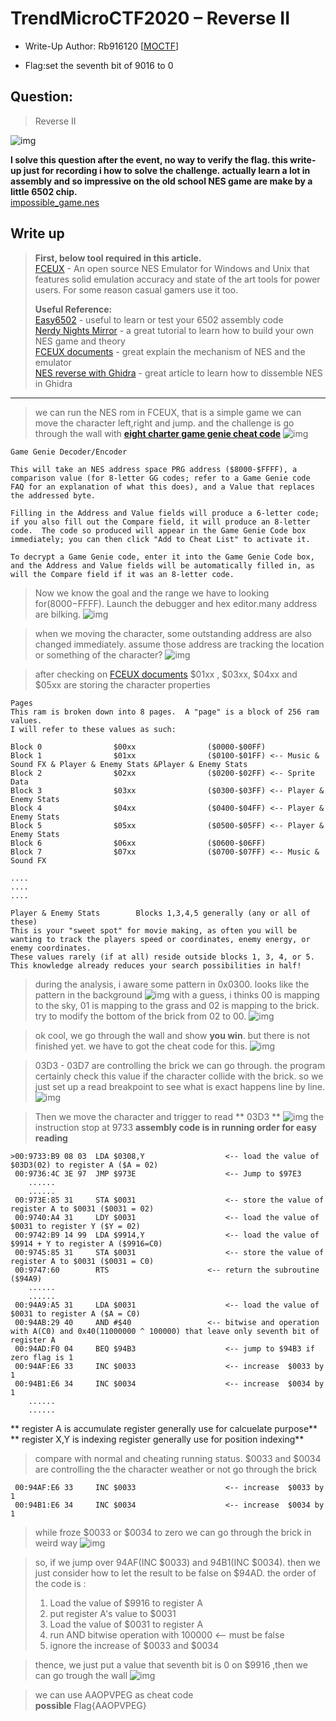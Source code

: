 # TrendMicroCTF2020 – Reverse II

- Write-Up Author: Rb916120 \[[MOCTF](https://www.facebook.com/MOCSCTF)\]

- Flag:set the seventh bit of 9016 to 0

## **Question:**
> Reverse II

![img](./img/TMCTF_REV-2.PNG)

**I solve this question after the event, no way to verify the flag. this write-up just for recording i how to solve the challenge. actually learn a lot in assembly and so impressive on the old school NES game are make by a little 6502 chip.**</br>
[impossible_game.nes](./impossible_game.nes)</br>

## Write up
> **First, below tool required in this article.**</br>
>[FCEUX](https://github.com/TASVideos/fceux) - An open source NES Emulator for Windows and Unix that features solid emulation accuracy and state of the art tools for power users. For some reason casual gamers use it too.
>
> **Useful Reference:**</br>
>[Easy6502](https://skilldrick.github.io/easy6502/) - useful to learn or test your 6502 assembly code</br>
>[Nerdy Nights Mirror](https://nerdy-nights.nes.science/#main_tutorial-5) - a great tutorial to learn how to build your own NES game and theory</br>
>[FCEUX documents](http://fceux.com/web/help/fceux.html?NESRAMMappingFindingValues.html) - great explain the mechanism of NES and the emulator</br>
>[NES reverse with Ghidra](https://allthingsreversed.io/solving-space-fights-ctf/) - great article to learn how to dissemble NES in Ghidra</br>

***

>we can run the NES rom in FCEUX, that is a simple game we can move the character left,right and jump. and the challenge is go through the wall with **[eight charter game genie cheat code](http://fceux.com/web/help/fceux.html?GameGenieEncoderDecoder.html)**
![img](./img/1.PNG)

```
Game Genie Decoder/Encoder

This will take an NES address space PRG address ($8000-$FFFF), a comparison value (for 8-letter GG codes; refer to a Game Genie code FAQ for an explanation of what this does), and a Value that replaces the addressed byte.

Filling in the Address and Value fields will produce a 6-letter code; if you also fill out the Compare field, it will produce an 8-letter code.  The code so produced will appear in the Game Genie Code box immediately; you can then click "Add to Cheat List" to activate it.

To decrypt a Game Genie code, enter it into the Game Genie Code box, and the Address and Value fields will be automatically filled in, as will the Compare field if it was an 8-letter code.
```

>Now we know the goal and the range we have to looking for($8000-$FFFF).
>Launch the debugger and hex editor.many address are bilking.
![img](./img/2.gif)

>when we moving the character, some outstanding address are also changed immediately.
>assume those address are tracking the location or something of the character?
![img](./img/3.gif)

>after checking on [FCEUX documents](http://fceux.com/web/help/fceux.html?NESRAMMappingFindingValues.html)
>$01xx , $03xx, $04xx and $05xx are storing the character properties
```
Pages
This ram is broken down into 8 pages.  A "page" is a block of 256 ram values.
I will refer to these values as such:

Block 0                $00xx                ($0000-$00FF) 
Block 1                $01xx                ($0100-$01FF) <-- Music & Sound FX & Player & Enemy Stats &Player & Enemy Stats
Block 2                $02xx                ($0200-$02FF) <-- Sprite Data   
Block 3                $03xx                ($0300-$03FF) <-- Player & Enemy Stats
Block 4                $04xx                ($0400-$04FF) <-- Player & Enemy Stats
Block 5                $05xx                ($0500-$05FF) <-- Player & Enemy Stats
Block 6                $06xx                ($0600-$06FF)
Block 7                $07xx                ($0700-$07FF) <-- Music & Sound FX

....
....
....

Player & Enemy Stats        Blocks 1,3,4,5 generally (any or all of these)
This is your "sweet spot" for movie making, as often you will be wanting to track the players speed or coordinates, enemy energy, or enemy coordinates.
These values rarely (if at all) reside outside blocks 1, 3, 4, or 5.  This knowledge already reduces your search possibilities in half!
```

>during the analysis, i aware some pattern in 0x0300. looks like the pattern in the background
![img](./img/4.gif)
>with a guess, i thinks 00 is mapping to the sky, 01 is mapping to the grass and 02 is mapping to the brick.
>try to modify the bottom of the brick from 02 to 00.
![img](./img/5.gif)

>ok cool, we go through the wall and show __you win__. but there is not finished yet. we have to got the cheat code for this.
![img](./img/6.gif)

>03D3 - 03D7 are controlling the brick we can go through.
>the program certainly check this value if the character collide with the brick.
>so we just set up a read breakpoint to see what is exact happens line by line.
![img](./img/7.PNG)

>Then we move the character and trigger to read ** 03D3 **
![img](./img/8.PNG)
> the instruction stop at 9733
**assembly code is in running order for easy reading**
```assembly
>00:9733:B9 08 03  LDA $0308,Y 					<-- load the value of $03D3(02) to register A ($A = 02)
 00:9736:4C 3E 97  JMP $973E					<-- Jump to $97E3
	......
	......
 00:973E:85 31     STA $0031					<-- store the value of register A to $0031 ($0031 = 02)
 00:9740:A4 31     LDY $0031					<-- load the value of $0031 to register Y ($Y = 02)
 00:9742:B9 14 99  LDA $9914,Y					<-- load the value of $9914 + Y to register A ($9916=C0)
 00:9745:85 31     STA $0031					<--	store the value of register A to $0031 ($0031 = C0)
 00:9747:60        RTS						<-- return the subroutine ($94A9)
	......
	......
 00:94A9:A5 31     LDA $0031					<-- load the value of $0031 to register A ($A = C0)
 00:94AB:29 40     AND #$40					<-- bitwise and operation with A(C0) and 0x40(11000000 ^ 100000) that leave only seventh bit of register A 
 00:94AD:F0 04     BEQ $94B3					<-- jump to $94B3 if zero flag is 1
 00:94AF:E6 33     INC $0033					<-- increase  $0033 by 1
 00:94B1:E6 34     INC $0034					<-- increase  $0034 by 1
	......
	......
```
** register A is accumulate register generally use for calcuelate purpose**
** register X,Y is indexing register generally use for position indexing**

>compare with normal and cheating running status.
>$0033 and $0034 are controlling the the character weather or not go through the brick
```
 00:94AF:E6 33     INC $0033					<-- increase  $0033 by 1
 00:94B1:E6 34     INC $0034					<-- increase  $0034 by 1
```
>while froze $0033 or $0034 to zero we can go through the brick in weird way
![img](./img/9.gif)

>so, if we jump over 94AF(INC $0033) and 94B1(INC $0034).
>then we just consider how to let the result to be false on $94AD.
>the order of the code is :
> 1. Load the value of $9916 to register A
> 2. put register A's value to $0031
> 3. Load the value of $0031 to register A
> 4. run AND bitwise operation with 100000 <-- must be false
> 5. ignore the increase of $0033 and $0034

>thence, we just put a value that seventh bit is 0 on $9916 ,then we can go trough the wall
![img](./img/10.gif)

>we can use AAOPVPEG as cheat code</br>
>**possible** Flag{AAOPVPEG}
